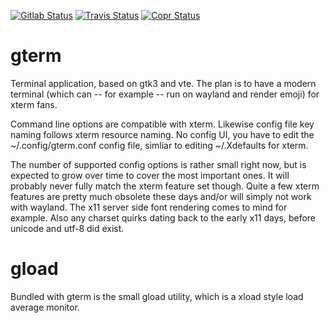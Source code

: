 [![Gitlab Status](https://gitlab.com/kraxel/gterm/badges/master/pipeline.svg)](https://gitlab.com/kraxel/gterm/-/pipelines)
[![Travis Status](https://travis-ci.com/kraxel/gterm.svg?branch=master)](https://travis-ci.com/gitlab/kraxel/gterm)
[![Copr Status](https://copr.fedorainfracloud.org/coprs/kraxel/mine.git/package/gterm/status_image/last_build.png)](https://copr.fedorainfracloud.org/coprs/kraxel/mine.git/package/gterm/)

# gterm

Terminal application, based on gtk3 and vte.  The plan is to have a
modern terminal (which can -- for example -- run on wayland and render
emoji) for xterm fans.

Command line options are compatible with xterm.  Likewise config file
key naming follows xterm resource naming.  No config UI, you have to
edit the ~/.config/gterm.conf config file, simliar to editing
~/.Xdefaults for xterm.

The number of supported config options is rather small right now, but
is expected to grow over time to cover the most important ones.  It
will probably never fully match the xterm feature set though.  Quite a
few xterm features are pretty much obsolete these days and/or will simply
not work with wayland.  The x11 server side font rendering comes to mind
for example.  Also any charset quirks dating back to the early x11 days,
before unicode and utf-8 did exist.

# gload

Bundled with gterm is the small gload utility, which is a xload style
load average monitor.
